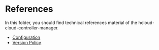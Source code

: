 # References

In this folder, you should find technical references material of the hcloud-cloud-controller-manager.

- [Configuration](configuration.md)
- [Version Policy](version-policy.md)
